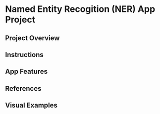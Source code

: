 # Named Entity Recogition (NER) App Project 

## Project Overview 

## Instructions 

## App Features 

## References 

## Visual Examples